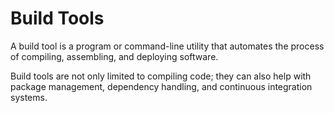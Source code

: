 # Build Tools

A build tool is a program or command-line utility that automates the process of compiling, assembling, and deploying software.

Build tools are not only limited to compiling code; they can also help with package management, dependency handling, and continuous integration systems.
